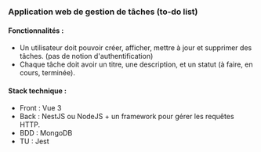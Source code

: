 ### Application web de gestion de tâches (to-do list)

#### Fonctionnalités :

 - Un utilisateur doit pouvoir créer, afficher, mettre à jour et supprimer des tâches. (pas de notion d'authentification)
 - Chaque tâche doit avoir un titre, une description, et un statut (à faire, en cours, terminée).

#### Stack technique :

- Front : Vue 3
- Back : NestJS ou NodeJS + un framework pour gérer les requêtes HTTP.
- BDD : MongoDB
- TU : Jest
